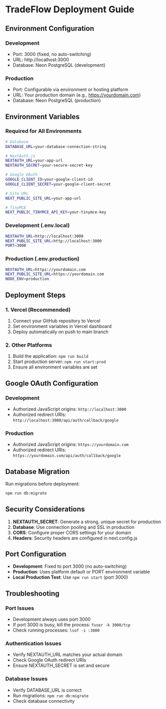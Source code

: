 # TradeFlow Deployment Guide

## Environment Configuration

### Development
- Port: 3000 (fixed, no auto-switching)
- URL: http://localhost:3000
- Database: Neon PostgreSQL (development)

### Production
- Port: Configurable via environment or hosting platform
- URL: Your production domain (e.g., https://yourdomain.com)
- Database: Neon PostgreSQL (production)

## Environment Variables

### Required for All Environments
```bash
# Database
DATABASE_URL=your-database-connection-string

# NextAuth.js
NEXTAUTH_URL=your-app-url
NEXTAUTH_SECRET=your-secure-secret-key

# Google OAuth
GOOGLE_CLIENT_ID=your-google-client-id
GOOGLE_CLIENT_SECRET=your-google-client-secret

# Site URL
NEXT_PUBLIC_SITE_URL=your-app-url

# TinyMCE
NEXT_PUBLIC_TINYMCE_API_KEY=your-tinymce-key
```

### Development (.env.local)
```bash
NEXTAUTH_URL=http://localhost:3000
NEXT_PUBLIC_SITE_URL=http://localhost:3000
PORT=3000
```

### Production (.env.production)
```bash
NEXTAUTH_URL=https://yourdomain.com
NEXT_PUBLIC_SITE_URL=https://yourdomain.com
NODE_ENV=production
```

## Deployment Steps

### 1. Vercel (Recommended)
1. Connect your GitHub repository to Vercel
2. Set environment variables in Vercel dashboard
3. Deploy automatically on push to main branch

### 2. Other Platforms
1. Build the application: `npm run build`
2. Start production server: `npm run start:prod`
3. Ensure all environment variables are set

## Google OAuth Configuration

### Development
- Authorized JavaScript origins: `http://localhost:3000`
- Authorized redirect URIs: `http://localhost:3000/api/auth/callback/google`

### Production
- Authorized JavaScript origins: `https://yourdomain.com`
- Authorized redirect URIs: `https://yourdomain.com/api/auth/callback/google`

## Database Migration

Run migrations before deployment:
```bash
npm run db:migrate
```

## Security Considerations

1. **NEXTAUTH_SECRET**: Generate a strong, unique secret for production
2. **Database**: Use connection pooling and SSL in production
3. **CORS**: Configure proper CORS settings for your domain
4. **Headers**: Security headers are configured in next.config.js

## Port Configuration

- **Development**: Fixed to port 3000 (no auto-switching)
- **Production**: Uses platform default or PORT environment variable
- **Local Production Test**: Use `npm run start` (port 3000)

## Troubleshooting

### Port Issues
- Development always uses port 3000
- If port 3000 is busy, kill the process: `fuser -k 3000/tcp`
- Check running processes: `lsof -i :3000`

### Authentication Issues
- Verify NEXTAUTH_URL matches your actual domain
- Check Google OAuth redirect URIs
- Ensure NEXTAUTH_SECRET is set and secure

### Database Issues
- Verify DATABASE_URL is correct
- Run migrations: `npm run db:migrate`
- Check database connectivity
